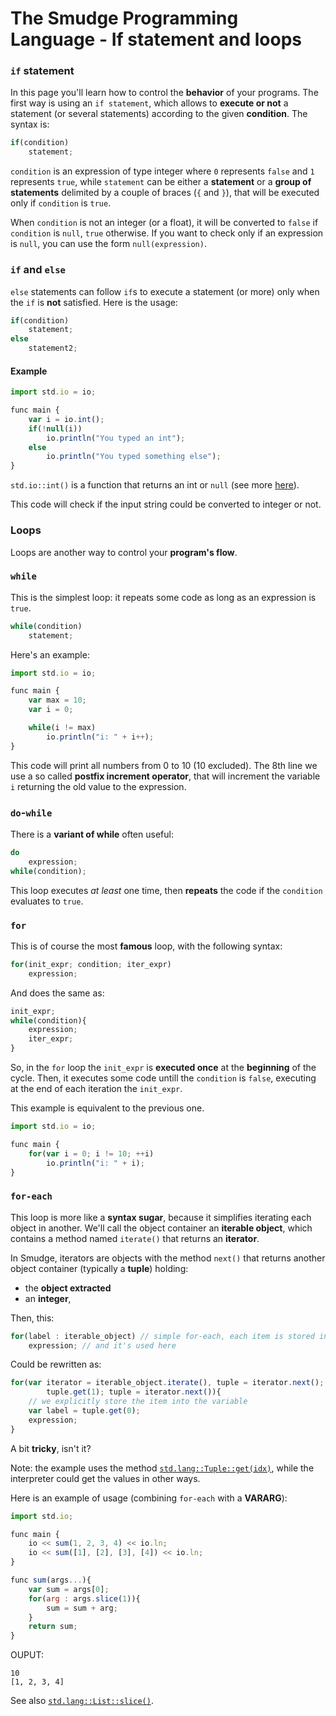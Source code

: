 # The Smudge Programming Language - If statement and loops

### `if` statement
In this page you'll learn how to control the **behavior** of your programs.
The first way is using an `if statement`, which allows to **execute or not**
a statement (or several statements) according to the given **condition**.
The syntax is:

```js
if(condition)
    statement;
```

`condition` is an expression of type integer where `0` represents `false` and `1` represents `true`, while `statement` can be either a **statement** or a **group of statements** delimited
by a couple of braces (`{` and `}`), that will be executed only if `condition` is `true`.

When `condition` is not an integer (or a float), it will be converted to `false`
if `condition` is `null`, `true` otherwise. If you want to check only if an expression
is `null`, you can use the form `null(expression)`.

### `if` and `else`
`else` statements can follow `if`s to execute a statement (or more) only when
the `if` is **not** satisfied.
Here is the usage:

```js
if(condition)
    statement;
else
    statement2;
```

#### Example
```js
import std.io = io;

func main {
    var i = io.int();
    if(!null(i))
        io.println("You typed an int");
    else
        io.println("You typed something else");
}
```
`std.io::int()` is a function that returns an int or `null` (see more [here](../ssl/stdio.md#function-int-)).

This code will check if the input string could be converted to integer or not.

### Loops
Loops are another way to control your **program's flow**.

### `while`
This is the simplest loop: it repeats some code as long as an expression is `true`.

```js
while(condition)
    statement;
```

Here's an example:

```js
import std.io = io;

func main {
    var max = 10;
    var i = 0;

    while(i != max)
        io.println("i: " + i++);
}
```

This code will print all numbers from 0 to 10 (10 excluded).
The 8th line we use a so called **postfix increment operator**, that will increment
the variable `i` returning the old value to the expression.

### `do`-`while`
There is a **variant of while** often useful:

```js
do
    expression;
while(condition);
```

This loop executes *at least* one time, then **repeats** the code if the `condition`
evaluates to `true`.

### `for`
This is of course the most **famous** loop, with the following syntax:

```js
for(init_expr; condition; iter_expr)
    expression;
```

And does the same as:

```js
init_expr;
while(condition){
    expression;
    iter_expr;
}
```

So, in the `for` loop the `init_expr` is **executed once** at the **beginning** of the cycle.
Then, it executes some code untill the `condition` is `false`, executing at the end of each
iteration the `init_expr`.

This example is equivalent to the previous one.

```js
import std.io = io;

func main {
    for(var i = 0; i != 10; ++i)
        io.println("i: " + i);
}
```

### `for-each`
This loop is more like a **syntax sugar**, because it simplifies iterating each object in another.
We'll call the object container an **iterable object**, which contains a method named `iterate()`
that returns an **iterator**.

In Smudge, iterators are objects with the method `next()` that returns another
object container (typically a **tuple**) holding:
- the **object extracted**
- an **integer**,

Then, this:

```js
for(label : iterable_object) // simple for-each, each item is stored in label
    expression; // and it's used here
```

Could be rewritten as:
```js
for(var iterator = iterable_object.iterate(), tuple = iterator.next();
        tuple.get(1); tuple = iterator.next()){
    // we explicitly store the item into the variable
    var label = tuple.get(0);
    expression;
}
```
A bit **tricky**, isn't it?

Note: the example uses the method [`std.lang::Tuple::get(idx)`](ssl/stdlang.md#method-get-idx-1),
while the interpreter could get the values in other ways.

Here is an example of usage (combining `for-each` with a **VARARG**):

```js
import std.io;

func main {
    io << sum(1, 2, 3, 4) << io.ln;
    io << sum([1], [2], [3], [4]) << io.ln;
}

func sum(args...){
    var sum = args[0];
    for(arg : args.slice(1)){
        sum = sum + arg;
    }
    return sum;
}
```

OUPUT:
```
10
[1, 2, 3, 4]
```

See also [`std.lang::List::slice()`](ssl/stdio.md#method-slice-start--0-end--size).
